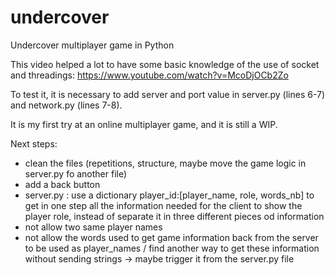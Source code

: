 # undercover
Undercover multiplayer game in Python

This video helped a lot to have some basic knowledge of the use of socket and threadings:
https://www.youtube.com/watch?v=McoDjOCb2Zo

To test it, it is necessary to add server and port value in server.py (lines 6-7) and network.py (lines 7-8).

It is my first try at an online multiplayer game, and it is still a WIP.

Next steps:

- clean the files (repetitions, structure, maybe move the game logic in server.py fo another file)
- add a back button
- server.py : use a dictionary player_id:[player_name, role, words_nb] to get in one step all the information needed for the client to show the player role, instead of separate it in three different pieces od information
- not allow two same player names
- not allow the words used to get game information back from the server to be used as player_names / find another way to get these information without sending strings -> maybe trigger it from the server.py file
